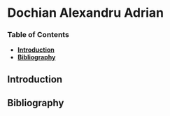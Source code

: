 ﻿# Dochian Alexandru Adrian

### Table of Contents

- **[Introduction](#introduction)**
- **[Bibliography](#bibliography)**

<a name="introduction"></a>

## Introduction

<a name="bibliography"></a>

## Bibliography
